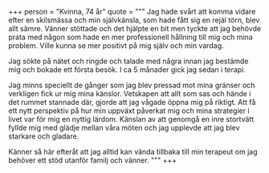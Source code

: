 +++
person = "Kvinna, 74 år"
quote = """
Jag hade svårt att komma vidare efter en skilsmässa och min självkänsla, som hade fått sig en rejäl törn, blev allt sämre. Vänner stöttade och det hjälpte en bit men tyckte att jag behövde prata med någon som hade en mer professionell hållning till mig och mina problem. Ville kunna se mer positivt på mig själv och min vardag.

Jag sökte på nätet och ringde och talade med några innan jag bestämde mig och bokade ett första besök. I ca 5 månader gick jag sedan i terapi.

Jag minns speciellt de gånger som jag blev pressad mot mina gränser och verkligen fick ur mig mina känslor. Vetskapen att allt som sas och hände i det rummet stannade där,  gjorde att jag vågade öppna mig på riktigt. Att få ett nytt perspektiv på  hur min uppväxt påverkat mig och mina strategier i livet var för mig en nyttig lärdom. Känslan av att genomgå en inre stortvätt fyllde mig med glädje mellan våra möten och jag upplevde att jag blev starkare och gladare.

Känner så här efteråt att jag alltid kan vända tillbaka till min terapeut om jag behöver ett stöd utanför familj och vänner.
"""
+++
